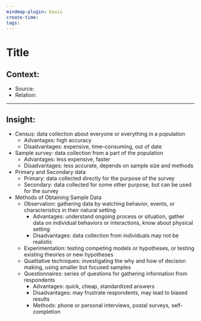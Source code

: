 ```yaml
---
mindmap-plugin: basic
create-time: 
tags:
---
```

# Title
## Context:
- Source: 
- Relation: 
---
<!--ID: 1708099519048-->

## Insight:
- Census: data collection about everyone or everything in a population
	- Advantages: high accuracy
	- Disadvantages: expensive, time-consuming, out of date
- Sample survey: data collection from a part of the population
	- Advantages: less expensive, faster
	- Disadvantages: less accurate, depends on sample size and methods
- Primary and Secondary data
	- Primary: data collected directly for the purpose of the survey
	- Secondary: data collected for some other purpose, but can be used for the survey
- Methods of Obtaining Sample Data
	- Observation: gathering data by watching behavior, events, or characteristics in their natural setting
		- Advantages: understand ongoing process or situation, gather data on individual behaviors or interactions, know about physical setting
		- Disadvantages: data collection from individuals may not be realistic
	- Experimentation: testing competing models or hypotheses, or testing existing theories or new hypotheses
	- Qualitative techniques: investigating the why and how of decision making, using smaller but focused samples
	- Questionnaires: series of questions for gathering information from respondents
		- Advantages: quick, cheap, standardized answers
		- Disadvantages: may frustrate respondents, may lead to biased results
		- Methods: phone or personal interviews, postal surveys, self-completion
<!--ID: 1708099519053-->
